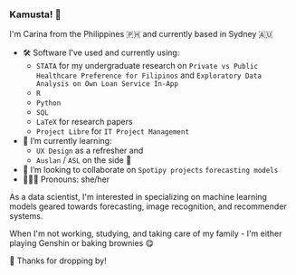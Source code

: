 ### Kamusta! 👋

<!--
**heycece/heycece** is a ✨ _special_ ✨ repository because its `README.md` (this file) appears on your GitHub profile.

Here are some ideas to get you started:

- 🔭 I’m currently working on ...
- 🌱 I’m currently learning ...
- 👯 I’m looking to collaborate on ...
- 🤔 I’m looking for help with ...
- 💬 Ask me about ...
- 📫 How to reach me: ...
- 😄 Pronouns: ...
- ⚡ Fun fact: ...
-->

I'm Carina from the Philippines 🇵🇭 and currently based in Sydney 🇦🇺

- 🛠 Software I've used and currently using:
  - `STATA` for my undergraduate research on `Private vs Public Healthcare Preference for Filipinos` and `Exploratory Data Analysis on Own Loan Service In-App`
  - `R`
  - `Python`
  - `SQL`
  - `LaTeX` for research papers
  - `Project Libre` for `IT Project Management`
- 🌱 I’m currently learning:
  - `UX Design` as a refresher and
  - `Auslan` / `ASL` on the side 🦻
- 👯 I’m looking to collaborate on `Spotipy projects` `forecasting models` 
- 👩🏻‍💻 Pronouns: she/her

As a data scientist, I'm interested in specializing on machine learning models geared towards forecasting, image recognition, and recommender systems.

When I'm not working, studying, and taking care of my family - I'm either playing Genshin or baking brownies 😋

🫶 Thanks for dropping by!

